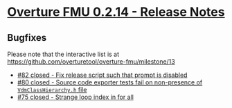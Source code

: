 
# [Overture FMU 0.2.14 - Release Notes](https://github.com/overturetool/overture-fmu/milestone/13)

## Bugfixes

Please note that the interactive list is at <https://github.com/overturetool/overture-fmu/milestone/13>
* [#82 closed - Fix release script such that prompt is disabled](https://github.com/overturetool/overture-fmu/issues/82)
* [#80 closed - Source code exporter tests fail on non-presence of `VdmClassHierarchy.h` file](https://github.com/overturetool/overture-fmu/issues/80)
* [#75 closed - Strange loop index in for all](https://github.com/overturetool/overture-fmu/issues/75)
